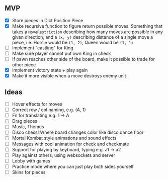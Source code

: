 ## MVP
- [x] Store pieces in Dict Position Piece
- [x] Make recursive function to figure return possible moves.
Something that takes a `MoveRestriction` describing how 
many moves are possible in any given direction, and a `(x, y)`
describing distance of a single move a piece, i.e. Horsie would be
`(1, 2)`, Queen would be `(1, 1)`
- [ ] Implement "castling" for King
- [ ] Make sure player cannot put own King in check
- [ ] If pawn reaches other side of the board, make it possible to trade for other piece
- [x] Implement victory state + play again
- [x] Make it more visible when a move destroys enemy unit

## Ideas
- [ ] Hover effects for moves
- [ ] Correct row / col naming, e.g. (A, 1)
- [ ] Fn for translating e.g. 1 -> A
- [ ] Drag pieces
- [ ] Music, Themes
- [ ] Disco chess! Where board changes color like disco dance floor
- [ ] Mortal Kombat style animations and sound effects 
- [ ] Messages with cool animation for check and checkmate
- [ ] Support for playing by keyboard, typing e.g. a1 -> a2
- [ ] Play against others, using websockets and server
- [ ] Lobby with games
- [ ] Practice mode where you can just play both sides yourself
- [ ] Skins for pieces